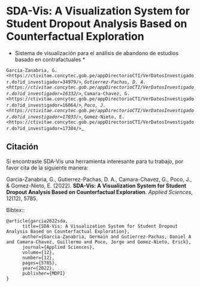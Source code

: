 SDA-Vis: A Visualization System for Student Dropout Analysis Based on Counterfactual Exploration
======================================================================
* Sistema de visualización para el análisis de abandono de estudios basado en contrafactuales *

`Garcia-Zanabria, G. <https://ctivitae.concytec.gob.pe/appDirectorioCTI/VerDatosInvestigador.do?id_investigador=34979/>`_, `Gutierrez-Pachas, D. A. <https://ctivitae.concytec.gob.pe/appDirectorioCTI/VerDatosInvestigador.do?id_investigador=16332/>`_, `Camara-Chavez, G. <https://ctivitae.concytec.gob.pe/appDirectorioCTI/VerDatosInvestigador.do?id_investigador=16064/>`_, `Poco, J. <https://ctivitae.concytec.gob.pe/appDirectorioCTI/VerDatosInvestigador.do?id_investigador=17033/>`_, `Gomez-Nieto, E. <https://ctivitae.concytec.gob.pe/appDirectorioCTI/VerDatosInvestigador.do?id_investigador=17384/>`_







Citación
-------
Si encontraste SDA-Vis una herramienta interesante para tu trabajo, por favor cita de la siguiente manera:

Garcia-Zanabria, G., Gutierrez-Pachas, D. A., Camara-Chavez, G., Poco, J., & Gomez-Nieto, E. (2022). **SDA-Vis: A Visualization System for Student Dropout Analysis Based on Counterfactual Exploration**. *Applied Sciences*, 12(12), 5785.


Bibtex::

	@article{garcia2022sda,
		  title={SDA-Vis: A Visualization System for Student Dropout Analysis Based on Counterfactual Exploration},
		  author={Garcia-Zanabria, Germain and Gutierrez-Pachas, Daniel A and Camara-Chavez, Guillermo and Poco, Jorge and Gomez-Nieto, Erick},
		  journal={Applied Sciences},
		  volume={12},
		  number={12},
		  pages={5785},
		  year={2022},
		  publisher={MDPI}
	}
